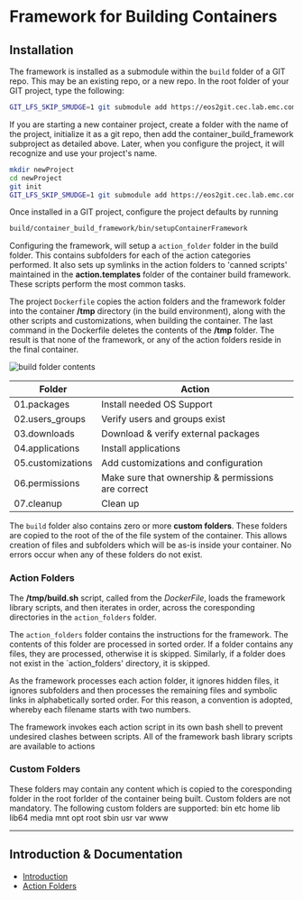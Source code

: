 # Framework for Building Containers

## Installation

The framework is installed as a submodule within the `build` folder of a GIT repo. This may be an existing repo, or a new repo. 
In the root folder of your GIT project, type the following:
```bash
GIT_LFS_SKIP_SMUDGE=1 git submodule add https://eos2git.cec.lab.emc.com/DevEnablement/container_build_framework.git build/container_build_framework
```
If you are starting a new container project, create a folder with the name of the project, initialize it as a git repo, then add the container\_build\_framework subproject as detailed above. Later, when you configure the project, it will recognize and use your project's name.
```bash
mkdir newProject
cd newProject
git init
GIT_LFS_SKIP_SMUDGE=1 git submodule add https://eos2git.cec.lab.emc.com/DevEnablement/container_build_framework.git build/container_build_framework
```

Once installed in a GIT project, configure the project defaults by running 
```bash
build/container_build_framework/bin/setupContainerFramework
```

Configuring the framework, will setup a `action_folder` folder in the build folder. This contains subfolders for each of the action categories performed. It also sets up symlinks in the action folders to 'canned scripts' maintained in the **action.templates** folder of the container build framework. These scripts perform the most common tasks. 

The project `Dockerfile` copies the action folders and the framework folder into the container **/tmp** directory (in the build environment), along with the other scripts and customizations, when building the container. The last command in the Dockerfile deletes the contents of the **/tmp** folder. The result is that none of the framework, or any of the action folders reside in the final container.

![build folder contents](./build_folder_contents.png) 


Folder | Action
--- | --- 
01.packages |  Install needed OS Support
02.users_groups | Verify users and groups exist
03.downloads | Download & verify external packages
04.applications | Install applications
05.customizations | Add customizations and configuration
06.permissions | Make sure that ownership & permissions are correct
07.cleanup | Clean up 


The `build` folder also contains zero or more **custom folders**. These folders are copied to the root of the of the file system of the container. 
This allows creation of files and subfolders which will be as-is inside your container. No errors occur when any of these folders do not exist.

### Action Folders
The **/tmp/build.sh** script, called from the *DockerFile*, loads the framework library scripts, and then iterates in order, across the coresponding directories in the `action_folders` folder.

The `action_folders` folder contains the instructions for the framework. The contents of this folder are processed in sorted order.
If a folder contains any files, they are processed, otherwise it is skipped. Similarly, if a folder does not exist in the `action_folders' directory, it is skipped.

As the framework processes each action folder, it ignores hidden files, it ignores subfolders and then processes the remaining files and symbolic links in alphabetically sorted order.
For this reason, a convention is adopted, whereby each filename starts with two numbers.

The framework invokes each action script in its own bash shell to prevent undesired clashes between scripts. All of the framework bash library scripts are available to actions


### Custom Folders
These folders may contain any content which is copied to the coresponding folder in the root forlder of the container being built.
Custom folders are not mandatory. The following custom folders are supported:
bin etc home lib lib64 media mnt opt root sbin usr var www


**************

## Introduction & Documentation
- [Introduction](../README.md)
- [Action Folders](./ActionFolders.md)

